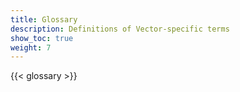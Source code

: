 ```yaml
---
title: Glossary
description: Definitions of Vector-specific terms
show_toc: true
weight: 7
---
```


{{< glossary >}}
